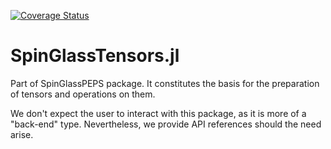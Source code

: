 [![Coverage Status](https://coveralls.io/repos/github/iitis/SpinGlassTensors.jl/badge.svg?branch=master)](https://coveralls.io/github/iitis/SpinGlassTensors.jl?branch=master)
# SpinGlassTensors.jl
Part of SpinGlassPEPS package. It constitutes the basis for the preparation of tensors and operations on them.

We don't expect the user to interact with this package, as it is more of a "back-end" type. Nevertheless, we provide API references should the need arise.
